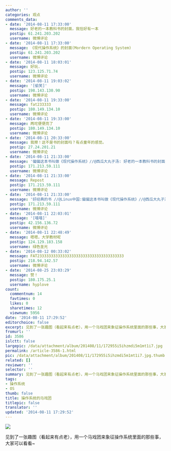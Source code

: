```yaml
---
author: ''
categories: 观点
comments_data:
- date: '2014-08-11 17:33:00'
  message: 好老的一本教科书的封面，我恰好有一本
  postip: 61.241.203.202
  username: 微博评论
- date: '2014-08-11 17:33:00'
  message: 《现代操作系统》的封面(Mordern Operating System)
  postip: 61.241.203.202
  username: 微博评论
- date: '2014-08-11 18:03:01'
  message: 好玩.
  postip: 123.125.71.74
  username: 微博评论
- date: '2014-08-11 19:03:02'
  message: '[偷笑]'
  postip: 198.143.130.90
  username: 微博评论
- date: '2014-08-11 19:33:00'
  message: fat233333
  postip: 180.149.134.10
  username: 微博评论
- date: '2014-08-11 19:33:00'
  message: 两坨便便亮了
  postip: 180.149.134.10
  username: 微博评论
- date: '2014-08-11 20:33:00'
  message: 我擦！这不是书的封面吗？有点童年的感觉。
  postip: 27.24.201.21
  username: 微博评论
- date: '2014-08-11 21:33:00'
  message: '偏偏这本书叫做《现代操作系统》//@西瓜大丸子汤: 好老的一本教科书的封面，我恰好有一本'
  postip: 171.213.59.111
  username: 微博评论
- date: '2014-08-11 21:33:00'
  message: Repost
  postip: 171.213.59.111
  username: 微博评论
- date: '2014-08-11 21:33:00'
  message: '好经典的书 //@Linux中国:偏偏这本书叫做《现代操作系统》//@西瓜大丸子汤: 好老的一本教科书的封面，我恰好有一本'
  postip: 171.213.59.111
  username: 微博评论
- date: '2014-08-11 22:03:01'
  message: '[嘻嘻]'
  postip: 42.156.136.72
  username: 微博评论
- date: '2014-08-11 22:48:49'
  message: 嗯嗯，大学教材呢
  postip: 124.129.183.158
  username: 绿色圣光
- date: '2014-08-12 00:33:02'
  message: FAT23333333333333333333333333333333333333
  postip: 218.94.142.57
  username: 微博评论
- date: '2014-08-25 23:03:29'
  message: 赞！
  postip: 180.175.25.1
  username: hyplove
count:
  commentnum: 14
  favtimes: 0
  likes: 0
  sharetimes: 12
  viewnum: 5956
date: '2014-08-11 17:29:52'
editorchoice: false
excerpt: 见到了一张趣图（看起来有点老），用一个马戏团来象征操作系统里面的那些事，大家可以看看~
fromurl: ''
id: 3586
islctt: false
largepic: /data/attachment/album/201408/11/172955i5ihzmdi5m1mt1i7.jpg
permalink: /article-3586-1.html
pic: /data/attachment/album/201408/11/172955i5ihzmdi5m1mt1i7.jpg.thumb.jpg
related: []
reviewer: ''
selector: ''
summary: 见到了一张趣图（看起来有点老），用一个马戏团来象征操作系统里面的那些事，大家可以看看~
tags:
- 操作系统
- OS
thumb: false
title: 操作系统的马戏团
titlepic: false
translator: ''
updated: '2014-08-11 17:29:52'
---
```


![](/data/attachment/album/201408/11/172955i5ihzmdi5m1mt1i7.jpg)


见到了一张趣图（看起来有点老），用一个马戏团来象征操作系统里面的那些事，大家可以看看~